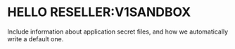 # HELLO RESELLER:V1SANDBOX


Include information about application secret files, and how we automatically write a default one.